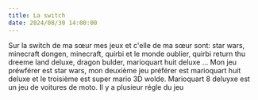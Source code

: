 ```yaml
---
title: La switch
date: 2024/08/30 14:00:00 
--- 
```

Sur la switch de ma sœur mes jeux et c'elle de ma sœur sont: star wars, minecraft dongen, minecraft, quirbi et le monde oublier, quirbi return thu dreeme land deluxe, dragon bulder, marioquart huit deluxe ... Mon jeu préwférer est star wars, mon deuxième jeu préférer est marioquart huit deluxe et le troisième est super mario 3D wolde. Marioquart 8 deluyxe est un jeu de voitures de moto. Il y a plusieur régle du jeu 



